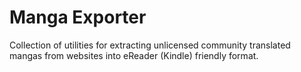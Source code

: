 # Manga Exporter

Collection of utilities for extracting unlicensed community translated mangas from websites into eReader (Kindle) friendly format.
